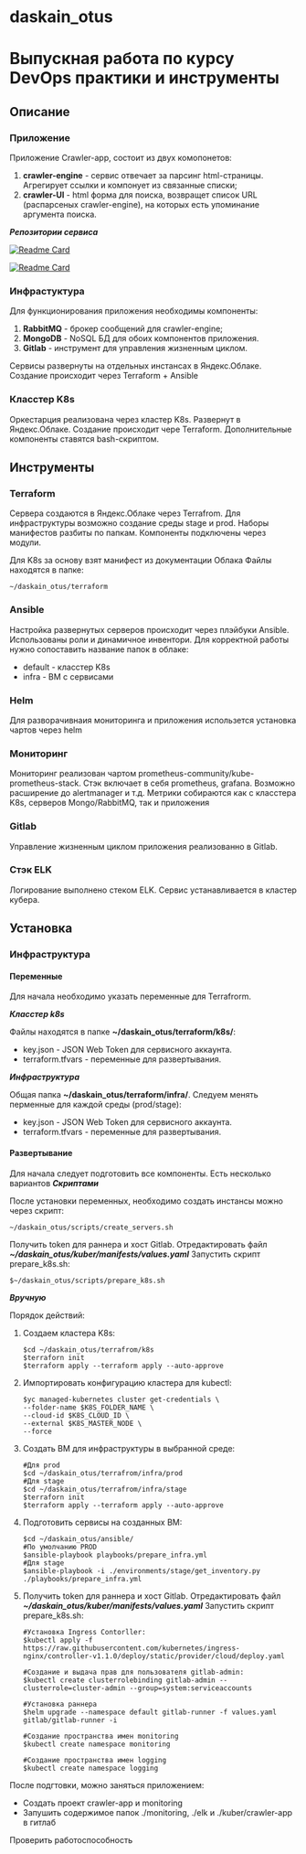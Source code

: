 # daskain_otus
# Выпускная работа по курсу DevOps практики и инструменты
## Описание
### Приложение
Приложение Crawler-app, состоит из двух комопонетов:
 1. **сrawler-engine** - сервис отвечает за парсинг html-страницы. Агрегирует ссылки и компонует из связанные списки;
 2. **crawler-UI** - html форма для поиска, возвращет список URL (распарсеных crawler-engine), на которых есть упоминание аргумента поиска.

***Репозитории сервиса***

[![Readme Card](https://github-readme-stats.vercel.app/api/pin/?username=daskain&repo=search_engine_crawler)](https://github.com/express42/search_engine_crawler)

[![Readme Card](https://github-readme-stats.vercel.app/api/pin/?username=daskain&repo=search_engine_ui)](https://github.com/express42/search_engine_ui)


### Инфрастуктура
Для функционирования приложения необходимы компоненты:
1. **RabbitMQ** - брокер сообщений для сrawler-engine;
2. **MongoDB** - NoSQL БД для обоих компонентов приложения.
3. **Gitlab** - инструмент для управления жизненным циклом.

Сервисы развернуты на отдельных инстансах в Яндекс.Облаке. Создание происходит через Terraform + Ansible


### Класстер K8s
Оркестарция реализована через кластер K8s. Развернут в Яндекс.Облаке. Создание происходит чере Terraform. Дополнительные компоненты ставятся bash-скриптом.


## Инструменты
### Terraform
Сервера создаются в Яндекс.Облаке через Terrafrom. Для инфраструктуры возможно создание среды stage и prod. Наборы манифестов разбиты по папкам. Компоненты подключены через модули.

Для K8s за основу взят манифест из документации Облака
Файлы находятся в папке:
```
~/daskain_otus/terraform
```


### Ansible
Настройка развернутых серверов происходит через плэйбуки Ansible. Использованы роли и динамичное инвентори. Для корректной работы нужно сопоставить название папок в облаке:
- default - класстер K8s
- infra - ВМ с сервисами


### Helm
Для разворачивнаия мониторинга и приложения использется установка чартов через helm


### Мониторинг
Мониторинг реализован чартом prometheus-community/kube-prometheus-stack.
Стэк включает в себя prometheus, grafana. Возможно расширение до alertmanager и т.д.
Метрики собираются как с класстера K8s, серверов Mongo/RabbitMQ, так и приложения


### Gitlab
Управление жизненным циклом приложения реализованно в Gitlab. 

### Стэк ELK
Логирование выполнено стеком ELK. Сервис устанавливается в кластер кубера.

## Установка
### Инфраструктура
#### Переменные
Для начала необходимо указать переменные для Terrafrorm. 

***Класстер k8s***

Файлы находятся в папке **~/daskain_otus/terraform/k8s/**:
- key.json - JSON Web Token для сервисного аккаунта.
- terraform.tfvars - переменные для развертывания.

***Инфраструктура***

Общая папка **~/daskain_otus/terraform/infra/**. Следуем менять перменные для каждой среды (prod/stage):
- key.json - JSON Web Token для сервисного аккаунта.
- terraform.tfvars - переменные для развертывания.

#### Развертывание
Для начала следует подготовить все компоненты. Есть несколько вариантов
***Скриптами***

После установки переменных, необходимо создать инстансы можно через скрипт:
```
~/daskain_otus/scripts/create_servers.sh
```
Получить token для раннера и хост Gitlab. Отредактировать файл ***~/daskain_otus/kuber/manifests/values.yaml***
Запустить скрипт prepare_k8s.sh:
```
$~/daskain_otus/scripts/prepare_k8s.sh
```

***Вручную***

Порядок действий:
 1. Создаем кластера K8s:
    ```
    $cd ~/daskain_otus/terrafrom/k8s
    $terraforn init
    $terraform apply --terraform apply --auto-approve 
    ```
 2. Импортировать конфигурацию кластера для kubectl:
    ```
    $yc managed-kubernetes cluster get-credentials \
    --folder-name $K8S_FOLDER_NAME \
    --cloud-id $K8S_CLOUD_ID \
    --external $K8S_MASTER_NODE \
    --force
    ```
 3. Создать ВМ для инфраструктуры в выбранной среде:
    ```
    #Для prod
    $cd ~/daskain_otus/terrafrom/infra/prod
    #Для stage
    $cd ~/daskain_otus/terrafrom/infra/stage
    $terraforn init
    $terraform apply --terraform apply --auto-approve 
    ```
 4. Подготовить сервисы на созданных ВМ:
    ```
    $cd ~/daskain_otus/ansible/
    #По умолчанию PROD
    $ansible-playbook playbooks/prepare_infra.yml
    #Для stage
    $ansible-playbook -i ./environments/stage/get_inventory.py ./playbooks/prepare_infra.yml
    ```
 5. Получить token для раннера и хост Gitlab. Отредактировать файл ***~/daskain_otus/kuber/manifests/values.yaml***
    Запустить скрипт prepare_k8s.sh:
    ```
    #Установка Ingress Contorller:
    $kubectl apply -f https://raw.githubusercontent.com/kubernetes/ingress-nginx/controller-v1.1.0/deploy/static/provider/cloud/deploy.yaml

    #Создание и выдача прав для пользователя gitlab-admin:
    $kubectl create clusterrolebinding gitlab-admin --clusterrole=cluster-admin --group=system:serviceaccounts

    #Установка раннера
    $helm upgrade --namespace default gitlab-runner -f values.yaml gitlab/gitlab-runner -i

    #Создание пространства имен monitoring
    $kubectl create namespace monitoring

    #Создание пространства имен logging
    $kubectl create namespace logging
    ```

После подгтовки, можно заняться приложением:
 - Создать проект crawler-app и monitoring
 - Запушить содержимое папок ./monitoring, ./elk и ./kuber/crawler-app в гитлаб

Проверить работоспособность